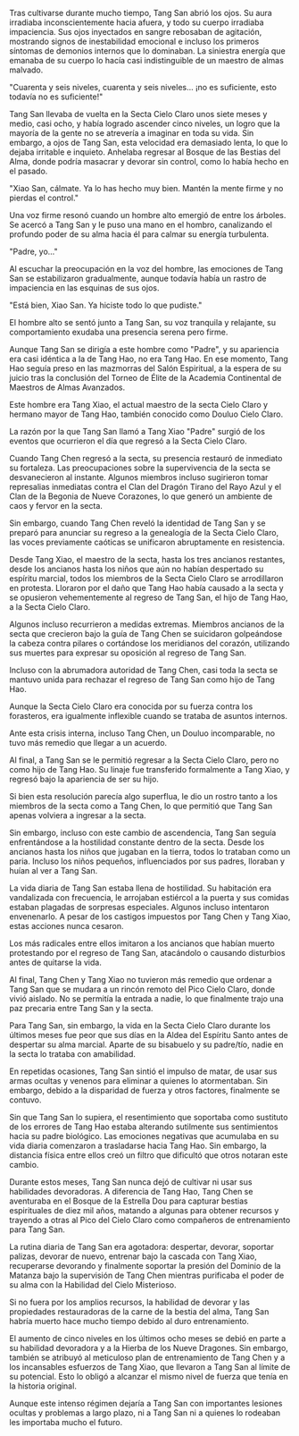 
Tras cultivarse durante mucho tiempo, Tang San abrió los ojos. Su aura irradiaba inconscientemente hacia afuera, y todo su cuerpo irradiaba impaciencia. Sus ojos inyectados en sangre rebosaban de agitación, mostrando signos de inestabilidad emocional e incluso los primeros síntomas de demonios internos que lo dominaban. La siniestra energía que emanaba de su cuerpo lo hacía casi indistinguible de un maestro de almas malvado.

"Cuarenta y seis niveles, cuarenta y seis niveles... ¡no es suficiente, esto todavía no es suficiente!"

Tang San llevaba de vuelta en la Secta Cielo Claro unos siete meses y medio, casi ocho, y había logrado ascender cinco niveles, un logro que la mayoría de la gente no se atrevería a imaginar en toda su vida. Sin embargo, a ojos de Tang San, esta velocidad era demasiado lenta, lo que lo dejaba irritable e inquieto. Anhelaba regresar al Bosque de las Bestias del Alma, donde podría masacrar y devorar sin control, como lo había hecho en el pasado.

"Xiao San, cálmate. Ya lo has hecho muy bien. Mantén la mente firme y no pierdas el control."

Una voz firme resonó cuando un hombre alto emergió de entre los árboles. Se acercó a Tang San y le puso una mano en el hombro, canalizando el profundo poder de su alma hacia él para calmar su energía turbulenta.

"Padre, yo..."

Al escuchar la preocupación en la voz del hombre, las emociones de Tang San se estabilizaron gradualmente, aunque todavía había un rastro de impaciencia en las esquinas de sus ojos.

"Está bien, Xiao San. Ya hiciste todo lo que pudiste."

El hombre alto se sentó junto a Tang San, su voz tranquila y relajante, su comportamiento exudaba una presencia serena pero firme.

Aunque Tang San se dirigía a este hombre como "Padre", y su apariencia era casi idéntica a la de Tang Hao, no era Tang Hao. En ese momento, Tang Hao seguía preso en las mazmorras del Salón Espiritual, a la espera de su juicio tras la conclusión del Torneo de Élite de la Academia Continental de Maestros de Almas Avanzados.

Este hombre era Tang Xiao, el actual maestro de la secta Cielo Claro y hermano mayor de Tang Hao, también conocido como Douluo Cielo Claro.

La razón por la que Tang San llamó a Tang Xiao "Padre" surgió de los eventos que ocurrieron el día que regresó a la Secta Cielo Claro.

Cuando Tang Chen regresó a la secta, su presencia restauró de inmediato su fortaleza. Las preocupaciones sobre la supervivencia de la secta se desvanecieron al instante. Algunos miembros incluso sugirieron tomar represalias inmediatas contra el Clan del Dragón Tirano del Rayo Azul y el Clan de la Begonia de Nueve Corazones, lo que generó un ambiente de caos y fervor en la secta.

Sin embargo, cuando Tang Chen reveló la identidad de Tang San y se preparó para anunciar su regreso a la genealogía de la Secta Cielo Claro, las voces previamente caóticas se unificaron abruptamente en resistencia.

Desde Tang Xiao, el maestro de la secta, hasta los tres ancianos restantes, desde los ancianos hasta los niños que aún no habían despertado su espíritu marcial, todos los miembros de la Secta Cielo Claro se arrodillaron en protesta. Lloraron por el daño que Tang Hao había causado a la secta y se opusieron vehementemente al regreso de Tang San, el hijo de Tang Hao, a la Secta Cielo Claro.

Algunos incluso recurrieron a medidas extremas. Miembros ancianos de la secta que crecieron bajo la guía de Tang Chen se suicidaron golpeándose la cabeza contra pilares o cortándose los meridianos del corazón, utilizando sus muertes para expresar su oposición al regreso de Tang San.

Incluso con la abrumadora autoridad de Tang Chen, casi toda la secta se mantuvo unida para rechazar el regreso de Tang San como hijo de Tang Hao.

Aunque la Secta Cielo Claro era conocida por su fuerza contra los forasteros, era igualmente inflexible cuando se trataba de asuntos internos.

Ante esta crisis interna, incluso Tang Chen, un Douluo incomparable, no tuvo más remedio que llegar a un acuerdo.

Al final, a Tang San se le permitió regresar a la Secta Cielo Claro, pero no como hijo de Tang Hao. Su linaje fue transferido formalmente a Tang Xiao, y regresó bajo la apariencia de ser su hijo.

Si bien esta resolución parecía algo superflua, le dio un rostro tanto a los miembros de la secta como a Tang Chen, lo que permitió que Tang San apenas volviera a ingresar a la secta.

Sin embargo, incluso con este cambio de ascendencia, Tang San seguía enfrentándose a la hostilidad constante dentro de la secta. Desde los ancianos hasta los niños que jugaban en la tierra, todos lo trataban como un paria. Incluso los niños pequeños, influenciados por sus padres, lloraban y huían al ver a Tang San.

La vida diaria de Tang San estaba llena de hostilidad. Su habitación era vandalizada con frecuencia, le arrojaban estiércol a la puerta y sus comidas estaban plagadas de sorpresas especiales. Algunos incluso intentaron envenenarlo. A pesar de los castigos impuestos por Tang Chen y Tang Xiao, estas acciones nunca cesaron.

Los más radicales entre ellos imitaron a los ancianos que habían muerto protestando por el regreso de Tang San, atacándolo o causando disturbios antes de quitarse la vida.

Al final, Tang Chen y Tang Xiao no tuvieron más remedio que ordenar a Tang San que se mudara a un rincón remoto del Pico Cielo Claro, donde vivió aislado. No se permitía la entrada a nadie, lo que finalmente trajo una paz precaria entre Tang San y la secta.

Para Tang San, sin embargo, la vida en la Secta Cielo Claro durante los últimos meses fue peor que sus días en la Aldea del Espíritu Santo antes de despertar su alma marcial. Aparte de su bisabuelo y su padre/tío, nadie en la secta lo trataba con amabilidad.

En repetidas ocasiones, Tang San sintió el impulso de matar, de usar sus armas ocultas y venenos para eliminar a quienes lo atormentaban. Sin embargo, debido a la disparidad de fuerza y otros factores, finalmente se contuvo.

Sin que Tang San lo supiera, el resentimiento que soportaba como sustituto de los errores de Tang Hao estaba alterando sutilmente sus sentimientos hacia su padre biológico. Las emociones negativas que acumulaba en su vida diaria comenzaron a trasladarse hacia Tang Hao. Sin embargo, la distancia física entre ellos creó un filtro que dificultó que otros notaran este cambio.

Durante estos meses, Tang San nunca dejó de cultivar ni usar sus habilidades devoradoras. A diferencia de Tang Hao, Tang Chen se aventuraba en el Bosque de la Estrella Dou para capturar bestias espirituales de diez mil años, matando a algunas para obtener recursos y trayendo a otras al Pico del Cielo Claro como compañeros de entrenamiento para Tang San.

La rutina diaria de Tang San era agotadora: despertar, devorar, soportar palizas, devorar de nuevo, entrenar bajo la cascada con Tang Xiao, recuperarse devorando y finalmente soportar la presión del Dominio de la Matanza bajo la supervisión de Tang Chen mientras purificaba el poder de su alma con la Habilidad del Cielo Misterioso.

Si no fuera por los amplios recursos, la habilidad de devorar y las propiedades restauradoras de la carne de la bestia del alma, Tang San habría muerto hace mucho tiempo debido al duro entrenamiento.

El aumento de cinco niveles en los últimos ocho meses se debió en parte a su habilidad devoradora y a la Hierba de los Nueve Dragones. Sin embargo, también se atribuyó al meticuloso plan de entrenamiento de Tang Chen y a los incansables esfuerzos de Tang Xiao, que llevaron a Tang San al límite de su potencial. Esto lo obligó a alcanzar el mismo nivel de fuerza que tenía en la historia original.

Aunque este intenso régimen dejaría a Tang San con importantes lesiones ocultas y problemas a largo plazo, ni a Tang San ni a quienes lo rodeaban les importaba mucho el futuro.